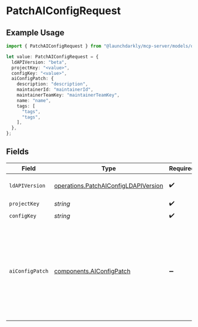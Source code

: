 # PatchAIConfigRequest

## Example Usage

```typescript
import { PatchAIConfigRequest } from "@launchdarkly/mcp-server/models/operations";

let value: PatchAIConfigRequest = {
  ldAPIVersion: "beta",
  projectKey: "<value>",
  configKey: "<value>",
  aiConfigPatch: {
    description: "description",
    maintainerId: "maintainerId",
    maintainerTeamKey: "maintainerTeamKey",
    name: "name",
    tags: [
      "tags",
      "tags",
    ],
  },
};
```

## Fields

| Field                                                                                                                                                  | Type                                                                                                                                                   | Required                                                                                                                                               | Description                                                                                                                                            | Example                                                                                                                                                |
| ------------------------------------------------------------------------------------------------------------------------------------------------------ | ------------------------------------------------------------------------------------------------------------------------------------------------------ | ------------------------------------------------------------------------------------------------------------------------------------------------------ | ------------------------------------------------------------------------------------------------------------------------------------------------------ | ------------------------------------------------------------------------------------------------------------------------------------------------------ |
| `ldAPIVersion`                                                                                                                                         | [operations.PatchAIConfigLDAPIVersion](../../models/operations/patchaiconfigldapiversion.md)                                                           | :heavy_check_mark:                                                                                                                                     | Version of the endpoint.                                                                                                                               |                                                                                                                                                        |
| `projectKey`                                                                                                                                           | *string*                                                                                                                                               | :heavy_check_mark:                                                                                                                                     | N/A                                                                                                                                                    |                                                                                                                                                        |
| `configKey`                                                                                                                                            | *string*                                                                                                                                               | :heavy_check_mark:                                                                                                                                     | N/A                                                                                                                                                    |                                                                                                                                                        |
| `aiConfigPatch`                                                                                                                                        | [components.AIConfigPatch](../../models/components/aiconfigpatch.md)                                                                                   | :heavy_minus_sign:                                                                                                                                     | AI Config object to update                                                                                                                             | {<br/>"maintainerId": "maintainerId",<br/>"maintainerTeamKey": "maintainerTeamKey",<br/>"name": "name",<br/>"description": "description",<br/>"tags": [<br/>"tags",<br/>"tags"<br/>]<br/>} |